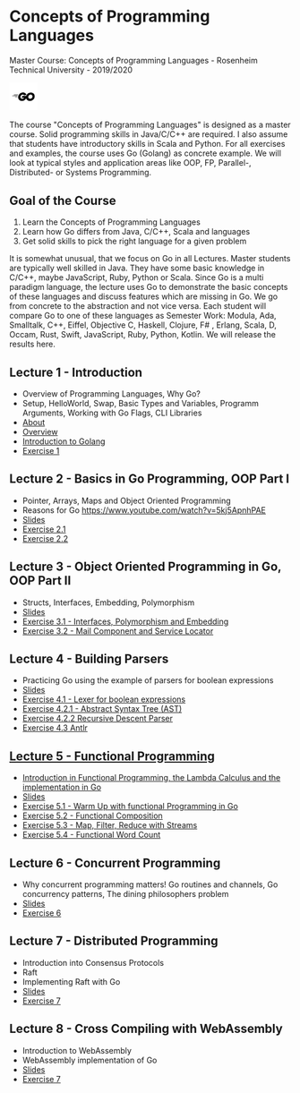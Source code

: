 # Concepts of Programming Languages
Master Course: Concepts of Programming Languages - Rosenheim Technical University - 2019/2020

<img src="docs/img/go.png" width="10%">

The course "Concepts of Programming Languages" is designed as a master course. Solid programming skills in Java/C/C++ are required. I also assume that students have introductory skills in Scala and Python. For all exercises and examples, the course uses Go (Golang) as concrete example.
We will look at typical styles and application areas like OOP, FP, Parallel-, Distributed- or Systems Programming. 

## Goal of the Course

1. Learn the Concepts of Programming Languages
2. Learn how Go differs from Java, C/C++, Scala and languages
3. Get solid skills to pick the right language for a given problem

It is somewhat unusual, that we focus on Go in all Lectures. Master students are typically well skilled in Java. They
have some basic knowledge in C/C++, maybe JavaScript, Ruby, Python or Scala. Since Go is a multi paradigm language, the lecture uses Go to demonstrate the basic concepts of these languages and discuss features which are missing in Go. We go from concrete to the abstraction and not vice versa.
Each student will compare Go to one of these languages as Semester Work: Modula, Ada, Smalltalk, C++, Eiffel, Objective C, Haskell, Clojure, F# , Erlang, Scala, D, Occam, Rust, Swift, JavaScript, Ruby, Python, Kotlin. We will release the results here. 

## Lecture 1 - Introduction

- Overview of Programming Languages, Why Go?
- Setup, HelloWorld, Swap, Basic Types and Variables, Programm Arguments, Working with Go Flags, CLI Libraries 
- <a href="docs/1.0-About.pdf">About</a>
- <a href="docs/1.1-Overview.pdf">Overview</a>
- <a href="docs/1.2-Introduction to Golang.pdf">Introduction to Golang</a>
- <a href="docs/exercises/Exercise1.md">Exercise 1</a>

## Lecture 2 - Basics in Go Programming, OOP Part I

- Pointer, Arrays, Maps and Object Oriented Programming
- Reasons for Go https://www.youtube.com/watch?v=5kj5ApnhPAE
- <a href="docs/2.0-Go Programming - Basics and OOP.pdf">Slides</a>
- <a href="docs/exercises/Exercise2.1.md">Exercise 2.1</a>
- <a href="docs/exercises/Exercise2.2.md">Exercise 2.2</a>

## Lecture 3 - Object Oriented Programming in Go, OOP Part II

- Structs, Interfaces, Embedding, Polymorphism
- <a href="docs/3.0-Go-Programming-OOP.pdf">Slides</a>
- <a href="docs/exercises/Exercise3.md">Exercise 3.1 - Interfaces, Polymorphism and Embedding</a>
- <a href="docs/exercises/Exercise3.md">Exercise 3.2 - Mail Component and Service Locator</a>

## Lecture 4 - Building Parsers

- Practicing Go using the example of parsers for boolean expressions
- <a href="docs/4.0-Go-Programming-Parser.pdf">Slides</a>
- <a href="docs/exercises/Exercise4.md">Exercise 4.1 - Lexer for boolean expressions
- <a href="docs/exercises/Exercise4.md">Exercise 4.2.1 - Abstract Syntax Tree (AST)
- <a href="docs/exercises/Exercise4.md">Exercise 4.2.2 Recursive Descent Parser
- <a href="docs/exercises/Exercise4.md">Exercise 4.3 Antlr

## Lecture 5 - Functional Programming
- Introduction in Functional Programming, the Lambda Calculus and the implementation in Go
- <a href="docs/5.0-Functional-Programming.pdf">Slides</a>
- <a href="docs/exercises/Exercise5.md">Exercise 5.1 - Warm Up with functional Programming in Go</a>
- <a href="docs/exercises/Exercise5.md">Exercise 5.2 - Functional Composition</a>
- <a href="docs/exercises/Exercise5.md">Exercise 5.3 - Map, Filter, Reduce with Streams</a>
- <a href="docs/exercises/Exercise5.md">Exercise 5.4 - Functional Word Count</a>

## Lecture 6 - Concurrent Programming
- Why concurrent programming matters! Go routines and channels, Go concurrency patterns, The dining philosophers problem
- <a href="docs/6.0-Concurrent-Programming.pdf">Slides</a>
- <a href="docs/exercises/Exercise6.md">Exercise 6</a>

## Lecture 7 - Distributed Programming 
- Introduction into Consensus Protocols
- Raft
- Implementing Raft with Go 
- <a href="docs/7.0-Distributed-Programming-Raft.pdf">Slides</a>
- <a href="docs/exercises/Exercise7.md">Exercise 7</a>

## Lecture 8 - Cross Compiling with WebAssembly 
- Introduction to WebAssembly
- WebAssembly implementation of Go
- <a href="docs/a.0-WebAssembly.pdf">Slides</a>
- <a href="docs/exercises/Exercisea.md">Exercise 7</a>
 